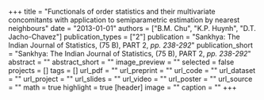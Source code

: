 +++
title = "Functionals of order statistics and their multivariate concomitants with application to semiparametric estimation by nearest neighbours"
date = "2013-01-01"
authors = ["B.M. Chu", "K.P. Huynh", "D.T. Jacho-Chavez"]
publication_types = ["2"]
publication = "Sankhya: The Indian Journal of Statistics, (75 B), PART 2, _pp. 238-292_"
publication_short = "Sankhya: The Indian Journal of Statistics, (75 B), PART 2, _pp. 238-292_"
abstract = ""
abstract_short = ""
image_preview = ""
selected = false
projects = []
tags = []
url_pdf = ""
url_preprint = ""
url_code = ""
url_dataset = ""
url_project = ""
url_slides = ""
url_video = ""
url_poster = ""
url_source = ""
math = true
highlight = true
[header]
image = ""
caption = ""
+++
